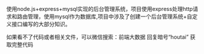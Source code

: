 使用node.js+express+mysql实现的后台管理系统，项目使用express处理http请求和路由管理，使用mysql作为数据库,项目中涉及了创建一个后台管理系统+自定义接口编写的大部分知识。

如果看不了代码或者相关文件，可以微信搜索：前端大数据 回复暗号“houtai” 获取完整代码
